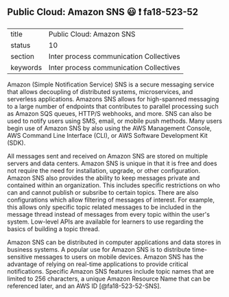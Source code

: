 ## Public Cloud: Amazon SNS :smiley: :exclamation: fa18-523-52


|          |                                         |
| -------- | --------------------------------------- |
| title    | Public Cloud: Amazon SNS                | 
| status   | 10                                      |
| section  | Inter process communication Collectives |
| keywords | Inter process communication Collectives |


Amazon (Simple Notification Service) SNS is a secure messaging 
service that allows decoupling of distributed systems, 
microservices, and serverless applications. Amazons SNS allows for 
high-spanned messaging to a large number of endpoints that 
contributes to parallel processing such as Amazon SQS queues, 
HTTP/S webhooks, and more. SNS can also be used to notify users 
using SMS, email, or mobile push methods. Many users begin use of
Amazon SNS by also using the AWS Management Console, AWS Command
Line Interface (CLI), or AWS Software Development Kit (SDK).

All messages sent and received on Amazon SNS are stored on multiple 
servers and data centers. Amazon SNS is unique in that it is free 
and does not require the need for installation, upgrade, or other
configuration. Amazon SNS also provides the ability to keep messages
private and contained within an organization. This includes specific
restrictions on who can and cannot publish or subsribe to certain 
topics. There are also configurations which allow filtering of 
messages of interest. For example, this allows only specific topic
related messages to be included in the message thread instead of 
messages from every topic within the user's system. Low-level APIs
are available for learners to use regarding the basics of building
a topic thread. 

Amazon SNS can be distributed in computer applications and data 
stores in business systems. A popular use for Amazon SNS is to 
distribute time-sensitive messages to users on mobile devices. 
Amazon SNS has the advantage of relying on real-time applications
to provide critical notifications. Specific Amazon SNS features 
include topic names that are limited to 256 characters, a unique
Amazon Resource Name that can be referenced later, and an AWS ID
[@fa18-523-52-SNS]. 















